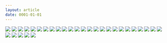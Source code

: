 ```yaml
---
layout: article
date: 0001-01-01
---
```


![](https://cdn.lewd.host/nF2oiLpi.png)
![](https://cdn.lewd.host/21EYS314.png)
![](https://cdn.lewd.host/Knqytc6k.jpg)
![](https://cdn.lewd.host/1AmB1O7F.jpg)
![](https://cdn.lewd.host/LbFQYu9N.jpg)
![](https://cdn.lewd.host/ZCXGwQUA.jpg)
![](https://cdn.lewd.host/TBN4OsZ3.jpg)
![](https://cdn.lewd.host/OiggwVeY.jpg)
![](https://cdn.lewd.host/OMF2YCzr.jpg)
![](https://cdn.lewd.host/3kik3LA8.jpg)
![](https://cdn.lewd.host/w9N1jZgq.jpg)
![](https://cdn.lewd.host/cZvdZseJ.jpg)
![](https://cdn.lewd.host/2kl3gUck.jpg)
![](https://cdn.lewd.host/meGXlByq.jpg)
![](https://cdn.lewd.host/ZpwKRAS7.jpg)
![](https://cdn.lewd.host/51QQJH7e.jpg)
![](https://cdn.lewd.host/ksg0Ppca.jpg)
![](https://cdn.lewd.host/TOfuJbyk.jpg)
![](https://cdn.lewd.host/qyWkZouw.jpg)
![](https://cdn.lewd.host/VwIX4LXn.jpg)
![](https://cdn.lewd.host/YYEd4zwa.jpg)
![](https://cdn.lewd.host/QsZspTvQ.jpg)
![](https://cdn.lewd.host/XHYqgqnj.jpg)
![](https://cdn.lewd.host/h9Qy23iN.jpg)
![](https://cdn.lewd.host/JZ0fRbuR.jpg)
![](https://cdn.lewd.host/LS1Ad3G6.jpg)
![](https://cdn.lewd.host/yOe7Y3ns.jpg)
![](https://cdn.lewd.host/ofInS36v.jpg)
![](https://cdn.lewd.host/1ZRseigy.jpg)
![](https://cdn.lewd.host/sXUvTRe1.jpg)